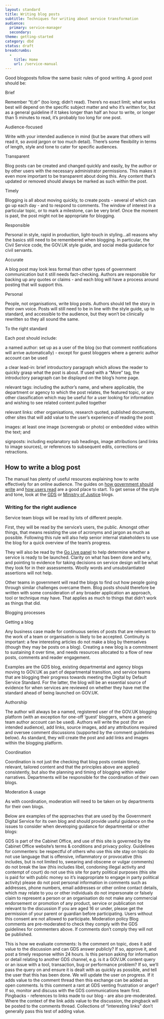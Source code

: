 ```yaml
---
layout: standard
title: Writing blog posts
subtitle: Techniques for writing about service transformation
audience:
  primary: service-manager
  secondary:
theme: getting-started
category: dbd
status: draft
breadcrumbs:
  -
    title: Home
    url: /service-manual
---
```



Good blogposts follow the same basic rules of good writing. A good post should be:

Brief

Remember “tl;dr” (too long; didn’t read). There’s no exact limit; what works best will depend on the specific subject matter and who it’s written for, but as a general guideline if it takes longer than half an hour to write, or longer than 5 minutes to read, it’s probably too long for one post.

Audience-focused

Write with your intended audience in mind (but be aware that others will read it, so avoid jargon or too much detail). There’s some flexibility in terms of length, style and tone to cater for specific audiences.

Transparent

Blog posts can be created and changed quickly and easily, by the author or by other users with the necessary administrator permissions. This makes it even more important to be transparent about doing this. Any content that’s updated or removed should always be marked as such within the post.

Timely

Blogging is all about moving quickly, to create posts - several of which can go up each day - and to respond to comments. The window of interest in a particular topic, or to mark a milestone, can be very brief. Once the moment is past, the post might not be appropriate for blogging.

Responsible

Personal in style, rapid in production, light-touch in styling...all reasons why the basics still need to be remembered when blogging. In particular, the Civil Service code, the GOV.UK style guide, and social media guidance for civil servants.

Accurate

A blog post may look less formal than other types of government communication but it still needs fact-checking. Authors are responsible for backing up any quotes or claims - and each blog will have a process around posting that will support this.

Personal

People, not organisations, write blog posts. Authors should tell the story in their own voice. Posts will still need to be in line with the style guide, up to standard, and accessible to the audience, but they won’t be clinically rewritten so they all sound the same. 

To the right standard

Each post should include:

a named author: set up as a user of the blog (so that comment notifications will arrive automatically) - except for guest bloggers where a generic author account can be used

a clear lead-in: brief introductory paragraph which allows the reader to quickly grasp what the post is about. If used with a “More” tag, the introductory paragraph can be displayed on the blog’s home page.

relevant tags: including the author’s name, and where applicable, the department or agency to which the post relates, the featured topic, or any other classification which may be useful for a user looking for information and wishing to see related content pulled together

relevant links: other organisations, research quoted, published documents, other sites that will add value to the user’s experience of reading the post

images: at least one image (screengrab or photo) or embedded video within the text; and 

signposts: including explanatory sub headings, image attributions (and links to image sources), or references to subsequent edits, corrections or retractions.



## How to write a blog post

The manual has plenty of useful resources explaining how to write effectively for an online audience. The guides on [how government should write](/service-manual/design-and-content/writing-government-services.html) and [how users read](/service-manual/design-and-content/how-users-read.html) are a good place to start. To get sense of the style and tone, look at the [GDS](http://digital.cabinetoffice.gov.uk) or [Ministry of Justice](http://blogs.justice.gov.uk/digital/) blogs.

### Writing for the right audience

Service team blogs will be read by lots of different people.

First, they will be read by the service’s users, the public. Amongst other things, that means resisting the use of acronyms and jargon as much as possible. Following this rule will also help senior internal stakeholders to use the blog for a quick overview of the team’s progress.

They will also be read by the [Go Live panel](/service-manual/digital-by-default/awarding-the-standard.html#go-live-panel) to help determine whether a service is ready to be launched. Clarity on what has been done and why, and pointing to evidence for taking decisions on service design will be what they look for in their assessments. Woolly words and unsubstantiated assertions will not help.

Other teams in government will read the blogs to find out how people going through similar challenges overcame them. Blog posts should therefore be written with some consideration of any broader application an approach, tool or technique may have. That applies as much to things that didn’t work as things that did.


Blogging processes

Getting a blog

Any business case made for continuous series of posts that are relevant to the work of a team or organisation is likely to be accepted. Continuity is important: a few interesting articles do not make a blog by themselves (though they may be posts on a blog). Creating a new blog is a commitment to sustaining it over time, and needs resources allocated to a flow of new posts, comments and reader engagement.

Examples are the GDS blog, existing departmental and agency blogs moving to GOV.UK as part of departmental transition, and service teams that are blogging their progress towards meeting the Digital by Default Service Standard. For the latter, the blog will be an essential source of evidence for when services are reviewed on whether they have met the standard ahead of being launched on GOV.UK.

Authorship

The author will always be a named, registered user of the GOV.UK blogging platform (with an exception for one-off ‘guest’ bloggers, where a generic team author account can be used). Authors will write the post (for an intended audience), add links, source images, add any attributions required and oversee comment discussions (supported by the comment guidelines below). As standard, they will create the post and add links and images within the blogging platform.

Coordination

Coordination is not just the checking that blog posts contain timely, relevant, tailored content and that the principles above are applied consistently, but also the planning and timing of blogging within wider narratives. Departments will be responsible for the coordination of their own blogs. 

Moderation & usage

As with coordination, moderation will need to be taken on by departments for their own blogs. 

Below are examples of the approaches that are used by the Government Digital Service for its own blog and should provide useful guidance on the issues to consider when developing guidance for departmental or other blogs:

GDS is part of the Cabinet Office, and use of this site is governed by the Cabinet Office website’s terms & conditions and privacy policy.
Guidelines for commenters:
be respectful of others who use this site
stay on topic
do not use language that is offensive, inflammatory or provocative (this includes, but is not limited to, swearing and obscene or vulgar comments)
do not break the law (this includes libel, condoning illegal activity and contempt of court)
do not use this site for party political purposes (this site is paid for with public money so it’s inappropriate to engage in party political activity)
please do not post personal information in comments such as addresses, phone numbers, email addresses or other online contact details, which may relate to you or other individuals
do not impersonate or falsely claim to represent a person or an organisation
do not make any commercial endorsement or promotion of any product, service or publication not relevant to the discussion
If you are aged 16 or under, please get the permission of your parent or guardian before participating. Users without this consent are not allowed to participate.
Moderation policy
Blog comments are pre-moderated to check they comply with the GDS guidelines for commenters above. If comments don’t comply they will not be published.

This is how we evaluate comments:
Is the comment on topic, does it add value to the discussion and can GDS answer publicly?
If so, approve it, and post a timely response within 24 hours.
Is this person asking for information or detail relating to another GDS channel, e.g. is it a GOV.UK content query or an issue with a tool, transaction, bug or performance problem?
If so, we’ll pass the query on and ensure it is dealt with as quickly as possible, and tell the user that this has been done. We will update the user on progress. If it adds value to the comment thread then this exchange can be added as open comments.
Is this comment a rant at GDS venting frustration or anger?
If so, monitor and discuss with the GDS communications team first.
Pingbacks - references to links made to our blog - are also pre-moderated. Where the context of the link adds value to the discussion, the pingback will be posted to the comments thread. Collections of “interesting links” don’t generally pass this test of adding value.

